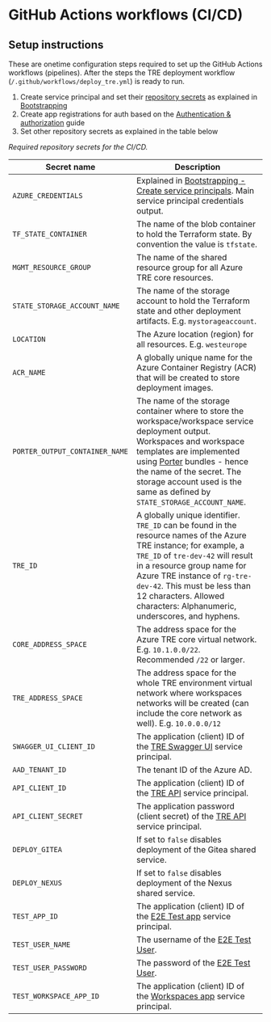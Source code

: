 # GitHub Actions workflows (CI/CD)

## Setup instructions

These are onetime configuration steps required to set up the GitHub Actions workflows (pipelines). After the steps the TRE deployment workflow (`/.github/workflows/deploy_tre.yml`) is ready to run.

1. Create service principal and set their [repository secrets](https://docs.github.com/en/actions/reference/encrypted-secrets) as explained in [Bootstrapping](bootstrapping.md#create-service-principals)
1. Create app registrations for auth based on the [Authentication & authorization](auth.md) guide
1. Set other repository secrets as explained in the table below

*Required repository secrets for the CI/CD.*

| <div style="width: 230px">Secret name</div> | Description |
| ----------- | ----------- |
| `AZURE_CREDENTIALS` | Explained in [Bootstrapping - Create service principals](bootstrapping.md#create-service-principals). Main service principal credentials output. |
| `TF_STATE_CONTAINER` | The name of the blob container to hold the Terraform state. By convention the value is `tfstate`. |
| `MGMT_RESOURCE_GROUP` | The name of the shared resource group for all Azure TRE core resources. |
| `STATE_STORAGE_ACCOUNT_NAME` | The name of the storage account to hold the Terraform state and other deployment artifacts. E.g. `mystorageaccount`. |
| `LOCATION` | The Azure location (region) for all resources. E.g. `westeurope` |
| `ACR_NAME` | A globally unique name for the Azure Container Registry (ACR) that will be created to store deployment images. |
| `PORTER_OUTPUT_CONTAINER_NAME` | The name of the storage container where to store the workspace/workspace service deployment output. Workspaces and workspace templates are implemented using [Porter](https://porter.sh) bundles - hence the name of the secret. The storage account used is the same as defined by `STATE_STORAGE_ACCOUNT_NAME`. |
| `TRE_ID` | A globally unique identifier. `TRE_ID` can be found in the resource names of the Azure TRE instance; for example, a `TRE_ID` of `tre-dev-42` will result in a resource group name for Azure TRE instance of `rg-tre-dev-42`. This must be less than 12 characters. Allowed characters: Alphanumeric, underscores, and hyphens. |
| `CORE_ADDRESS_SPACE` |  The address space for the Azure TRE core virtual network. E.g. `10.1.0.0/22`. Recommended `/22` or larger.  |
| `TRE_ADDRESS_SPACE` | The address space for the whole TRE environment virtual network where workspaces networks will be created (can include the core network as well). E.g. `10.0.0.0/12`|
| `SWAGGER_UI_CLIENT_ID` | The application (client) ID of the [TRE Swagger UI](auth.md#tre-swagger-ui) service principal. |
| `AAD_TENANT_ID` | The tenant ID of the Azure AD. |
| `API_CLIENT_ID` | The application (client) ID of the [TRE API](auth.md#tre-api) service principal. |
| `API_CLIENT_SECRET` | The application password (client secret) of the [TRE API](auth.md#tre-api) service principal. |
| `DEPLOY_GITEA` | If set to `false` disables deployment of the Gitea shared service. |
| `DEPLOY_NEXUS` | If set to `false` disables deployment of the Nexus shared service. |
| `TEST_APP_ID` | The application (client) ID of the [E2E Test app](auth.md#tre-e2e-test) service principal. |
| `TEST_USER_NAME` | The username of the [E2E Test User](auth.md#end-to-end-test-user). |
| `TEST_USER_PASSWORD` | The password of the [E2E Test User](auth.md#end-to-end-test-user). |
| `TEST_WORKSPACE_APP_ID` | The application (client) ID of the [Workspaces app](auth.md#workspaces) service principal. |
